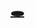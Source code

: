 ## <a href="https://admiring-pike-75c4b2.netlify.app/" target="_blank">🕳</a>
<!--
**PagoDingo/PagoDingo**
-->




